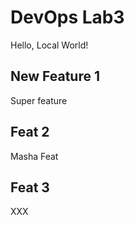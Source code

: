 # DevOps Lab3

Hello, Local World!

## New Feature 1

Super feature

## Feat 2

Masha Feat

## Feat 3

XXX
